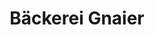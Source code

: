 ---
title: "Bäckerei Gnaier"
url: /heidenheim-an-der-brenz/baeckerei-gnaier-karlstrasse/
shop: Bäckerei
---